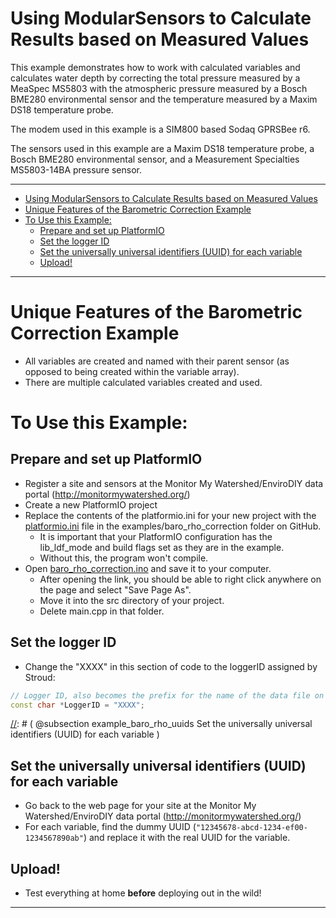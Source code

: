 [//]: # ( @page example_baro_rho Barometric Pressure Correction )
# Using ModularSensors to Calculate Results based on Measured Values

This example demonstrates how to work with calculated variables and calculates water depth by correcting the total pressure measured by a MeaSpec MS5803 with the atmospheric pressure measured by a Bosch BME280 environmental sensor and the temperature measured by a Maxim DS18 temperature probe.

The modem used in this example is a SIM800 based Sodaq GPRSBee r6.

The sensors used in this example are a Maxim DS18 temperature probe, a Bosch BME280 environmental sensor, and a Measurement Specialties MS5803-14BA pressure sensor.

_______

[//]: # ( @tableofcontents )

[//]: # ( Start GitHub Only )
- [Using ModularSensors to Calculate Results based on Measured Values](#using-modularsensors-to-calculate-results-based-on-measured-values)
- [Unique Features of the Barometric Correction Example](#unique-features-of-the-barometric-correction-example)
- [To Use this Example:](#to-use-this-example)
  - [Prepare and set up PlatformIO](#prepare-and-set-up-platformio)
  - [Set the logger ID](#set-the-logger-id)
  - [Set the universally universal identifiers (UUID) for each variable](#set-the-universally-universal-identifiers-uuid-for-each-variable)
  - [Upload!](#upload)

[//]: # ( End GitHub Only )

_______

[//]: # ( @section example_baro_rho_unique Unique Features of the Barometric Correction Example )
# Unique Features of the Barometric Correction Example
- All variables are created and named with their parent sensor (as opposed to being created within the variable array).
- There are multiple calculated variables created and used.

[//]: # ( @section example_baro_rho_using To Use this Example: )
# To Use this Example:

[//]: # ( @subsection example_baro_rho_pio Prepare and set up PlatformIO )
## Prepare and set up PlatformIO
- Register a site and sensors at the Monitor My Watershed/EnviroDIY data portal (http://monitormywatershed.org/)
- Create a new PlatformIO project
- Replace the contents of the platformio.ini for your new project with the [platformio.ini](https://raw.githubusercontent.com/EnviroDIY/ModularSensors/master/examples/baro_rho_correction/platformio.ini) file in the examples/baro_rho_correction folder on GitHub.
    - It is important that your PlatformIO configuration has the lib_ldf_mode and build flags set as they are in the example.
    - Without this, the program won't compile.
- Open [baro_rho_correction.ino](https://raw.githubusercontent.com/EnviroDIY/ModularSensors/master/examples/baro_rho_correction/baro_rho_correction.ino) and save it to your computer.
    - After opening the link, you should be able to right click anywhere on the page and select "Save Page As".
    - Move it into the src directory of your project.
    - Delete main.cpp in that folder.

[//]: # ( @subsection example_baro_rho_logger_id Set the logger ID )
## Set the logger ID
- Change the "XXXX" in this section of code to the loggerID assigned by Stroud:

```cpp
// Logger ID, also becomes the prefix for the name of the data file on SD card
const char *LoggerID = "XXXX";
```

[//]: # ( @subsection example_baro_rho_uuids Set the universally universal identifiers (UUID) for each variable )
## Set the universally universal identifiers (UUID) for each variable
- Go back to the web page for your site at the Monitor My Watershed/EnviroDIY data portal (http://monitormywatershed.org/)
- For each variable, find the dummy UUID (`"12345678-abcd-1234-ef00-1234567890ab"`) and replace it with the real UUID for the variable.

[//]: # ( @subsection example_baro_rho_upload Upload! )
## Upload!
- Test everything at home **before** deploying out in the wild!

_______

[//]: # ( @section example_baro_rho_pio PlatformIO Configuration )

[//]: # ( @include{lineno} baro_rho_correction/platformio.ini )

[//]: # ( @section example_baro_rho_code The Complete Code )
